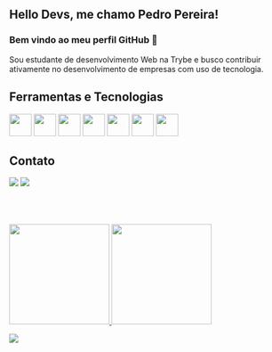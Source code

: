 ## Hello Devs, me chamo Pedro Pereira!
### Bem vindo ao meu perfil GitHub 👋

Sou estudante de desenvolvimento Web na Trybe e busco contribuir ativamente no desenvolvimento de empresas com uso de tecnologia.

## Ferramentas e Tecnologias
<img src="https://cdn.jsdelivr.net/gh/devicons/devicon/icons/html5/html5-original-wordmark.svg" widht="40" height="40"/> <img src="https://cdn.jsdelivr.net/gh/devicons/devicon/icons/css3/css3-original-wordmark.svg" widht="40" height="40"/> <img src="https://cdn.jsdelivr.net/gh/devicons/devicon/icons/javascript/javascript-plain.svg" widht="40" height="40"/> <img src="https://cdn.jsdelivr.net/gh/devicons/devicon/icons/bootstrap/bootstrap-plain-wordmark.svg" widht="40" height="40"/> <img src="https://cdn.jsdelivr.net/gh/devicons/devicon/icons/react/react-original-wordmark.svg" widht="40" height="40" /> <img src="https://cdn.jsdelivr.net/gh/devicons/devicon/icons/eslint/eslint-original-wordmark.svg" widht="40" height="40" /> <img src="https://cdn.jsdelivr.net/gh/devicons/devicon/icons/git/git-original-wordmark.svg" widht="40" height="40" />
          
          

## Contato
<div>
<a href = "mailto:devpereirapedro@gmail.com"><img src="https://img.shields.io/badge/Gmail-D14836?style=for-the-badge&logo=gmail&logoColor=white" target="_blank"></a>
<a href="https://www.linkedin.com/in/pedropereiradev" target="_blank"><img src="https://img.shields.io/badge/-LinkedIn-%230077B5?style=for-the-badge&logo=linkedin&logoColor=white" target="_blank"></a>
</div
 
 <br><br><br>
 
<div>
<a href="https://github.com/pedropereiradev">
<img height="180em" src="https://github-readme-stats.vercel.app/api/top-langs/?username=pedropereiradev&layout=compact&langs_count=7&theme=dracula"/>
<img height="180em" src="https://github-readme-stats.vercel.app/api?username=pedropereiradev&show_icons=true&theme=dracula&include_all_commits=true&count_private=true"/>
</div>
          
![](https://komarev.com/ghpvc/?username=pedropereiradev&style=for-the-badge)
